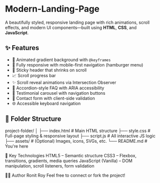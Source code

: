 # Modern-Landing-Page
A beautifully styled, responsive landing page with rich animations, scroll effects, and modern UI components—built using **HTML**, **CSS**, and **JavaScript**.

## ✨ Features

- 🎨 Animated gradient background with `@keyframes`
- 📱 Fully responsive with mobile-first navigation (hamburger menu)
- 🔽 Sticky header that shrinks on scroll
- 📈 Scroll progress bar
- ✨ Scroll reveal animations via Intersection Observer
- 🧩 Accordion-style FAQ with ARIA accessibility
- 👥 Testimonial carousel with navigation buttons
- 💬 Contact form with client-side validation
- 🌐 Accessible keyboard navigation

## 📁 Folder Structure

project-folder/
│
├── index.html # Main HTML structure
├── style.css # Full-page styling & responsive layout
├── script.js # All interactive JS logic
├── assets/ # (Optional) Images, icons, SVGs, etc.
└── README.md # You're here

🧠 Key Technologies
HTML5 – Semantic structure
CSS3 – Flexbox, transitions, gradients, media queries
JavaScript (Vanilla) – DOM manipulation, scroll listeners, form validation

🙋‍♂️ Author
Ronit Roy
Feel free to connect or fork the project!
